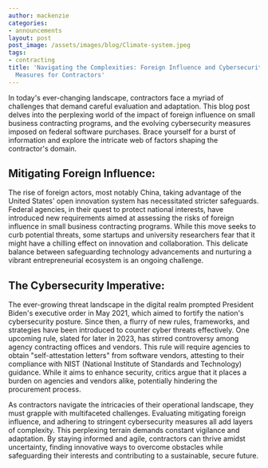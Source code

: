 ```yaml
---
author: mackenzie
categories:
- announcements
layout: post
post_image: /assets/images/blog/Climate-system.jpeg
tags:
- contracting
title: 'Navigating the Complexities: Foreign Influence and Cybersecurity
  Measures for Contractors'
---
```


In today's ever-changing landscape, contractors face a myriad of challenges that demand careful evaluation and adaptation. This blog post delves into the perplexing world of the impact of foreign influence on small business contracting programs, and the evolving cybersecurity measures imposed on federal software purchases. Brace yourself for a burst of information and explore the intricate web of factors shaping the contractor's domain.

## Mitigating Foreign Influence:
The rise of foreign actors, most notably China, taking advantage of the United States' open innovation system has necessitated stricter safeguards. Federal agencies, in their quest to protect national interests, have introduced new requirements aimed at assessing the risks of foreign influence in small business contracting programs. While this move seeks to curb potential threats, some startups and university researchers fear that it might have a chilling effect on innovation and collaboration. This delicate balance between safeguarding technology advancements and nurturing a vibrant entrepreneurial ecosystem is an ongoing challenge.

## The Cybersecurity Imperative:
The ever-growing threat landscape in the digital realm prompted President Biden's executive order in May 2021, which aimed to fortify the nation's cybersecurity posture. Since then, a flurry of new rules, frameworks, and strategies have been introduced to counter cyber threats effectively. One upcoming rule, slated for later in 2023, has stirred controversy among agency contracting offices and vendors. This rule will require agencies to obtain "self-attestation letters" from software vendors, attesting to their compliance with NIST (National Institute of Standards and Technology) guidance. While it aims to enhance security, critics argue that it places a burden on agencies and vendors alike, potentially hindering the procurement process.

As contractors navigate the intricacies of their operational landscape, they must grapple with multifaceted challenges. Evaluating mitigating foreign influence, and adhering to stringent cybersecurity measures all add layers of complexity. This perplexing terrain demands constant vigilance and adaptation. By staying informed and agile, contractors can thrive amidst uncertainty, finding innovative ways to overcome obstacles while safeguarding their interests and contributing to a sustainable, secure future.